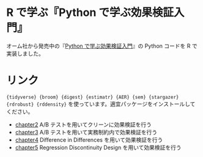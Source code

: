 # R で学ぶ『Python で学ぶ効果検証入門』

オーム社から発売中の『[Python で学ぶ効果検証入門](https://www.ohmsha.co.jp/book/9784274231162/)』の Python コードを R で実装しました。

# リンク

`{tidyverse} {broom} {digest} {estimatr} {AER} {sem} {stargazer} {rdrobust} {rddensity}` を使っています。適宜パッケージをインストールしてください。

- [chapter2](./chapter2.md) A/B テストを用いてクリーンに効果検証を行う
- [chapter3](./chapter3.md) A/B テストを用いて実務制約内で効果検証を行う
- [chapter4](./chapter4.md) Difference in Differences を用いて効果検証を行う
- [chapter5](./chapter5.md) Regression Discontinuity Design を用いて効果検証を行う
